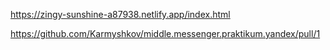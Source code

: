 https://zingy-sunshine-a87938.netlify.app/index.html

https://github.com/Karmyshkov/middle.messenger.praktikum.yandex/pull/1
